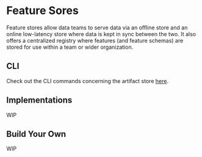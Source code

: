 # Feature Sores

Feature stores allow data teams to serve data via an offline store and an online
low-latency store where data is kept in
sync between the two. It also offers a centralized registry where features (and
feature schemas) are stored for use
within a team or wider organization.

## CLI

Check out the CLI commands concerning the artifact store
[here](https://apidocs.zenml.io/latest/cli/#zenml.cli--add-a-feature-store-to-your-stack).


## Implementations 

WIP

## Build Your Own

WIP
